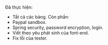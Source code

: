 Đã thực hiện:
- Tất cả các bảng.
Còn phần:
 - Paypal sandbox.
- Spring security, password encryption, login.
- Viết theo yêu phát sinh của font-end.
- Fix lỗi của tester.
